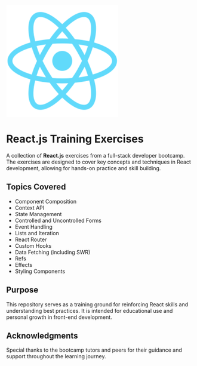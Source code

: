 <img src="https://raw.githubusercontent.com/devicons/devicon/master/icons/react/react-original.svg" alt="React Icon" width="300rem" />

# React.js Training Exercises

A collection of **React.js** exercises from a full-stack developer bootcamp. The exercises are designed to cover key concepts and techniques in React development, allowing for hands-on practice and skill building.

## Topics Covered

- Component Composition
- Context API
- State Management
- Controlled and Uncontrolled Forms
- Event Handling
- Lists and Iteration
- React Router
- Custom Hooks
- Data Fetching (including SWR)
- Refs
- Effects
- Styling Components

## Purpose

This repository serves as a training ground for reinforcing React skills and understanding best practices. It is intended for educational use and personal growth in front-end development.

## Acknowledgments

Special thanks to the bootcamp tutors and peers for their guidance and support throughout the learning journey.
